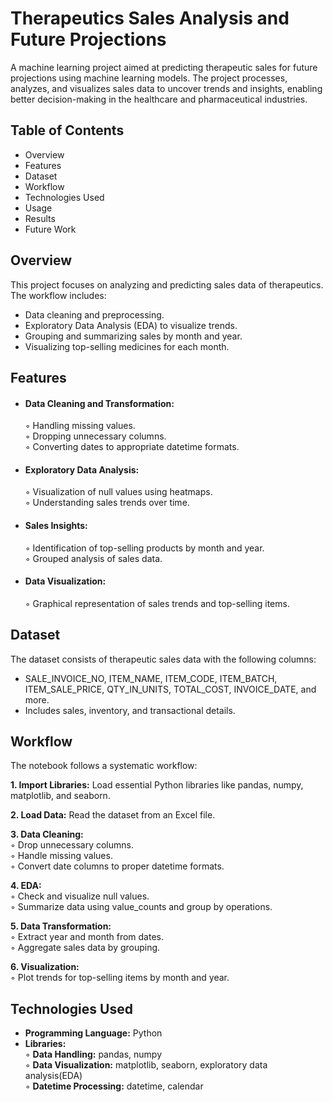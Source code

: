 # Therapeutics Sales Analysis and Future Projections
A machine learning project aimed at predicting therapeutic sales for future projections using machine learning models. The project processes, analyzes, and visualizes sales data to uncover trends and insights, enabling better decision-making in the healthcare and pharmaceutical industries.

## Table of Contents
- Overview
- Features
- Dataset
- Workflow
- Technologies Used
- Usage
- Results
- Future Work

## Overview
This project focuses on analyzing and predicting sales data of therapeutics. The workflow includes:

- Data cleaning and preprocessing.
- Exploratory Data Analysis (EDA) to visualize trends.
- Grouping and summarizing sales by month and year.
- Visualizing top-selling medicines for each month.

## Features 

- #### Data Cleaning and Transformation:
   
  ◦ Handling missing values.  
  ◦ Dropping unnecessary columns.  
  ◦ Converting dates to appropriate datetime formats.

- #### Exploratory Data Analysis:
    
  ◦ Visualization of null values using heatmaps.  
  ◦ Understanding sales trends over time.
  
- #### Sales Insights:
    
  ◦ Identification of top-selling products by month and year.  
  ◦ Grouped analysis of sales data.

- #### Data Visualization:
    
  ◦ Graphical representation of sales trends and top-selling items.  
## Dataset
The dataset consists of therapeutic sales data with the following columns:

- SALE_INVOICE_NO, ITEM_NAME, ITEM_CODE, ITEM_BATCH, ITEM_SALE_PRICE, QTY_IN_UNITS, TOTAL_COST, INVOICE_DATE, and more.
- Includes sales, inventory, and transactional details.
 
## Workflow
The notebook follows a systematic workflow:

**1. Import Libraries:** Load essential Python libraries like pandas, numpy, matplotlib, and seaborn.  

**2. Load Data:** Read the dataset from an Excel file.  

**3. Data Cleaning:**  
     ◦ Drop unnecessary columns.  
     ◦ Handle missing values.  
     ◦ Convert date columns to proper datetime formats.  
     
**4. EDA:**  
     ◦ Check and visualize null values.  
     ◦ Summarize data using value_counts and group by operations.
     
**5. Data Transformation:**  
     ◦ Extract year and month from dates.  
     ◦ Aggregate sales data by grouping.  
     
**6. Visualization:**   
     ◦ Plot trends for top-selling items by month and year.  
     
## Technologies Used
- **Programming Language:** Python
- **Libraries:**  
    ◦ **Data Handling:** pandas, numpy  
    ◦ **Data Visualization:** matplotlib, seaborn, exploratory data analysis(EDA)  
    ◦ **Datetime Processing:** datetime, calendar  
